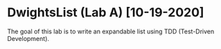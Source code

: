 # DwightsList (Lab A) [10-19-2020]

The goal of this lab is to write an expandable list using TDD (Test-Driven Development).